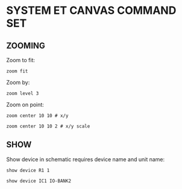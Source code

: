 # SYSTEM ET CANVAS COMMAND SET


## ZOOMING
Zoom to fit:
```
zoom fit
```

Zoom by:
```
zoom level 3
```


Zoom on point:
```
zoom center 10 10 # x/y
```

```
zoom center 10 10 2 # x/y scale
```


## SHOW
Show device in schematic requires device name and unit name:
```
show device R1 1
```

```
show device IC1 IO-BANK2
```
